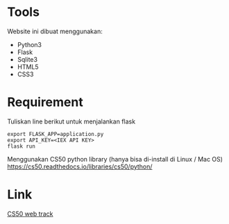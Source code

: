 # Tools
Website ini dibuat menggunakan: 
* Python3
* Flask
* Sqlite3
* HTML5
* CSS3

# Requirement
Tuliskan line berikut untuk menjalankan flask
```
export FLASK_APP=application.py
export API_KEY=<IEX API KEY>
flask run
```

Menggunakan CS50 python library
(hanya bisa di-install di Linux / Mac OS)
<https://cs50.readthedocs.io/libraries/cs50/python/>

# Link
[CS50 web track](https://cs50.harvard.edu/x/2020/tracks/web/finance/)
